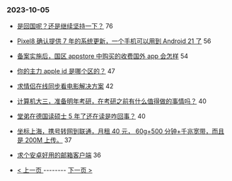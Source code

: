 ### 2023-10-05 
- [是回国呢？还是继续坚持一下？](https://www.v2ex.com/t/978953) 76
- [Pixel8 确认提供 7 年的系统更新，一个手机可以用到 Android 21 了](https://www.v2ex.com/t/978971) 56
- [备案实施后，国区 appstore 中购买的收费国外 app 会怎样](https://www.v2ex.com/t/978943) 54
- [你的主力 apple id 是哪个区的？](https://www.v2ex.com/t/979034) 47
- [求情侣在线同步看电影解决方案](https://www.v2ex.com/t/978962) 42
- [计算机大三，准备明年考研，在考研之前有什么值得做的事情吗？](https://www.v2ex.com/t/978970) 40
- [堂弟在德国读硕士 5 年了还在读是咋回事？](https://www.v2ex.com/t/978984) 40
- [坐标上海，携号转网到联通，月租 40 元， 60g+500 分钟+千兆宽带，而且是 200M 上传。](https://www.v2ex.com/t/978938) 37
- [求个安卓好用的邮箱客户端](https://www.v2ex.com/t/978976) 36 

- [ < 上一页 ](https://github.com/able8/v2ex-hot-record/blob/master/2023-10-04.md) -------- [ 下一页 > ](https://github.com/able8/v2ex-hot-record/blob/master/2023-10-06.md)